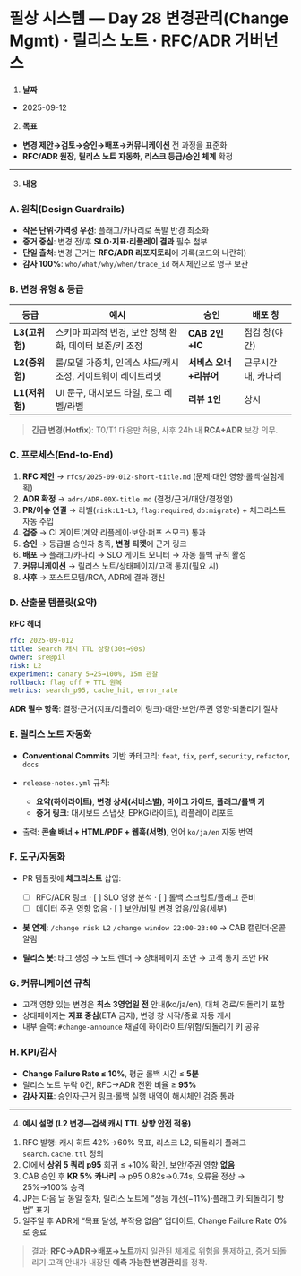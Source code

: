 # 필상 시스템 — Day 28 변경관리(Change Mgmt) · 릴리스 노트 · RFC/ADR 거버넌스

1. **날짜**

* 2025-09-12

2. **목표**

* **변경 제안→검토→승인→배포→커뮤니케이션** 전 과정을 표준화
* **RFC/ADR 원장**, **릴리스 노트 자동화**, **리스크 등급/승인 체계** 확정

---

3. **내용**

### A. 원칙(Design Guardrails)

* **작은 단위·가역성 우선**: 플래그/카나리로 폭발 반경 최소화
* **증거 중심**: 변경 전/후 **SLO·지표·리플레이 결과** 필수 첨부
* **단일 출처**: 변경 근거는 **RFC/ADR 리포지토리**에 기록(코드와 나란히)
* **감사 100%**: `who/what/why/when/trace_id` 해시체인으로 영구 보관

### B. 변경 유형 & 등급

| 등급          | 예시                                  | 승인             | 배포 창        |
| ----------- | ----------------------------------- | -------------- | ----------- |
| **L3(고위험)** | 스키마 파괴적 변경, 보안 정책 완화, 데이터 보존/키 조정   | **CAB 2인+IC**  | 점검 창(야간)    |
| **L2(중위험)** | 룰/모델 가중치, 인덱스 샤드/캐시 조정, 게이트웨이 레이트리밋 | **서비스 오너+리뷰어** | 근무시간 내, 카나리 |
| **L1(저위험)** | UI 문구, 대시보드 타일, 로그 레벨/라벨            | **리뷰 1인**      | 상시          |

> **긴급 변경(Hotfix)**: T0/T1 대응만 허용, 사후 24h 내 **RCA+ADR** 보강 의무.

### C. 프로세스(End-to-End)

1. **RFC 제안** → `rfcs/2025-09-012-short-title.md` (문제·대안·영향·롤백·실험계획)
2. **ADR 확정** → `adrs/ADR-00X-title.md` (결정/근거/대안/결정일)
3. **PR/이슈 연결** → 라벨(`risk:L1~L3`, `flag:required`, `db:migrate`) + 체크리스트 자동 주입
4. **검증** → CI 게이트(계약·리플레이·보안·퍼프 스모크) 통과
5. **승인** → 등급별 승인자 충족, **변경 티켓**에 근거 링크
6. **배포** → 플래그/카나리 → SLO 게이트 모니터 → 자동 롤백 규칙 활성
7. **커뮤니케이션** → 릴리스 노트/상태페이지/고객 통지(필요 시)
8. **사후** → 포스트모템/RCA, ADR에 결과 갱신

### D. 산출물 템플릿(요약)

**RFC 헤더**

```yaml
rfc: 2025-09-012
title: Search 캐시 TTL 상향(30s→90s)
owner: sre@pil
risk: L2
experiment: canary 5→25→100%, 15m 관찰
rollback: flag off + TTL 원복
metrics: search_p95, cache_hit, error_rate
```

**ADR 필수 항목**: 결정·근거(지표/리플레이 링크)·대안·보안/주권 영향·되돌리기 절차

### E. 릴리스 노트 자동화

* **Conventional Commits** 기반 카테고리: `feat`, `fix`, `perf`, `security`, `refactor`, `docs`
* `release-notes.yml` 규칙:

  * **요약(하이라이트)**, **변경 상세(서비스별)**, **마이그 가이드**, **플래그/롤백 키**
  * **증거 링크**: 대시보드 스냅샷, EPKG(라이트), 리플레이 리포트
* 출력: **콘솔 배너 + HTML/PDF + 웹훅(서명)**, 언어 `ko/ja/en` 자동 번역

### F. 도구/자동화

* PR 템플릿에 **체크리스트** 삽입:

  * [ ] RFC/ADR 링크 · [ ] SLO 영향 분석 · [ ] 롤백 스크립트/플래그 준비
  * [ ] 데이터 주권 영향 없음 · [ ] 보안/비밀 변경 없음/있음(세부)
* **봇 연계**: `/change risk L2` `/change window 22:00-23:00` → CAB 캘린더·온콜 알림
* **릴리스 봇**: 태그 생성 → 노트 렌더 → 상태페이지 초안 → 고객 통지 초안 PR

### G. 커뮤니케이션 규칙

* 고객 영향 있는 변경은 **최소 3영업일 전** 안내(ko/ja/en), 대체 경로/되돌리기 포함
* 상태페이지는 **지표 중심**(ETA 금지), 변경 창 시작/종료 자동 게시
* 내부 슬랙: `#change-announce` 채널에 하이라이트/위험/되돌리기 키 공유

### H. KPI/감사

* **Change Failure Rate ≤ 10%**, 평균 롤백 시간 ≤ **5분**
* 릴리스 노트 누락 0건, RFC→ADR 전환 비율 ≥ **95%**
* **감사 지표**: 승인자·근거 링크·롤백 실행 내역이 해시체인 검증 통과

---

4. **예시 설명 (L2 변경—검색 캐시 TTL 상향 안전 적용)**

1) RFC 발행: 캐시 히트 42%→60% 목표, 리스크 L2, 되돌리기 플래그 `search.cache.ttl` 정의
2) CI에서 **상위 5 쿼리 p95** 회귀 ≤ +10% 확인, 보안/주권 영향 **없음**
3) CAB 승인 후 **KR 5% 카나리** → p95 0.82s→0.74s, 오류율 정상 → 25%→100% 승격
4) JP는 다음 날 동일 절차, 릴리스 노트에 “성능 개선(−11%)·플래그 키·되돌리기 방법” 표기
5) 일주일 후 ADR에 “목표 달성, 부작용 없음” 업데이트, Change Failure Rate 0%로 종료

> 결과: **RFC→ADR→배포→노트**까지 일관된 체계로 위험을 통제하고, 증거·되돌리기·고객 안내가 내장된 **예측 가능한 변경관리**를 정착.
